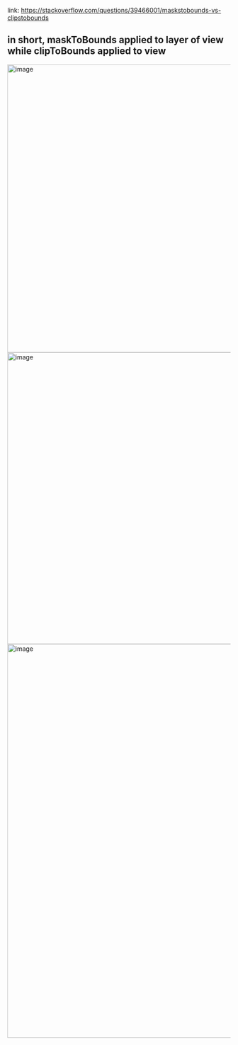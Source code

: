 link: https://stackoverflow.com/questions/39466001/maskstobounds-vs-clipstobounds

## in short, maskToBounds applied to layer of view while clipToBounds applied to view

<img width="650" alt="image" src="https://user-images.githubusercontent.com/81428296/183470093-b990019d-fcdf-4f66-bcc5-45c63c199ef4.png">

<img width="658" alt="image" src="https://user-images.githubusercontent.com/81428296/183470239-6d7ecf2b-4c6d-4c04-a9b3-118203359208.png">


<img width="889" alt="image" src="https://user-images.githubusercontent.com/81428296/183478431-51007eac-cd97-4879-a0bb-a5c157abdfc6.png">
